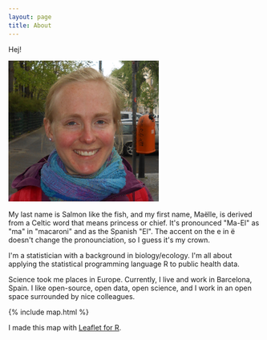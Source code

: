 ```yaml
---
layout: page
title: About
---
```


Hej! 

<img src="/assets/maelle.JPG" alt="maelle" width="300">

My last name is Salmon like the fish, and my first name, Maëlle, is derived from a Celtic word that means princess or chief. It's pronounced "Ma-El" as "ma" in "macaroni" and as the Spanish "El". The accent on the e in ë doesn't change the pronounciation, so I guess it's my crown.

I'm a statistician with a background in biology/ecology. I'm all about applying the statistical programming language R to public health data. 

Science took me places in Europe. Currently, I live and work in Barcelona, Spain. I like open-source, open data, open science, and I work in an open space surrounded by nice colleagues.

{% include map.html %}

I made this map with [Leaflet for R](https://rstudio.github.io/leaflet/).
